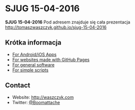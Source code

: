 SJUG 15-04-2016
======
**SJUG 15-04-2016** Pod adresem znajduje się cała prezentacja http://tomaszwaszczyk.github.io/sjug-15-04-2016

## Krótka informacja
* [For Android/iOS Apps](https://github.com/repat/README-template/blob/master/README-apps.md)
* [For websites made with GitHub Pages](https://github.com/repat/README-template/blob/master/README-websites-gh-pages.md)
* [For general software](https://github.com/repat/README-template/blob/master/README-software.md)
* [For simple scripts](https://github.com/repat/README-template/blob/master/README-script.md)

## Contact
* Website: http://waszczyk.com
* Twitter: [@Boomattache](https://twitter.com/boomattache "Boomattache on twitter")
